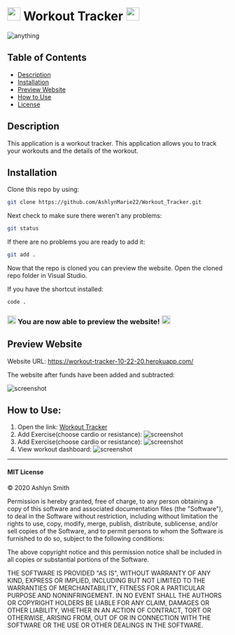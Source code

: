 # <img src="https://media.giphy.com/media/3og0INs7kEnoBYDGNi/giphy.gif" width="30px"> Workout Tracker <img src="https://media.giphy.com/media/3og0INs7kEnoBYDGNi/giphy.gif" width="30px">
![anything](https://img.shields.io/badge/license-MIT-red)

## Table of Contents

* [Description](#description)
* [Installation](#installation)
* [Preview Website](#preview-website)
* [How to Use](#how-to-use)
* [License](#mit-license)


## Description

This application is a workout tracker. This application allows you to track your workouts and the details of the workout. 

## Installation

Clone this repo by using:

```bash
git clone https://github.com/AshlynMarie22/Workout_Tracker.git
````

Next check to make sure there weren't any problems:
```bash
git status
````

If there are no problems you are ready to add it:

```bash
git add .
````

Now that the repo is cloned you can preview the website. Open the cloned repo folder in Visual Studio.

If you have the shortcut installed:

```bash
code .
````

### <img src="https://cdn.shopify.com/s/files/1/1061/1924/products/4_grande.png?v=1571606116" width="20px"/> You are now able to preview the website! <img src="https://cdn.shopify.com/s/files/1/1061/1924/products/4_grande.png?v=1571606116" width="20px"/>


## Preview Website

Website URL: https://workout-tracker-10-22-20.herokuapp.com/

The website after funds have been added and subtracted:

![screenshot](https://ashlynimages.s3.us-east-2.amazonaws.com/Main+Page.png)


## How to Use:
1. Open the link: [Workout Tracker](https://workout-tracker-10-22-20.herokuapp.com/)
2. Add Exercise(choose cardio or resistance):
![screenshot](https://ashlynimages.s3.us-east-2.amazonaws.com/Cardio+Page.png)
3. Add Exercise(choose cardio or resistance):
![screenshot](https://ashlynimages.s3.us-east-2.amazonaws.com/Resistance+Page.png)
4. View workout dashboard:
![screenshot](https://ashlynimages.s3.us-east-2.amazonaws.com/Workout+Dashboard.png)






---

#### MIT License

© 2020 Ashlyn Smith

Permission is hereby granted, free of charge, to any person obtaining a copy
of this software and associated documentation files (the "Software"), to deal
in the Software without restriction, including without limitation the rights
to use, copy, modify, merge, publish, distribute, sublicense, and/or sell
copies of the Software, and to permit persons to whom the Software is
furnished to do so, subject to the following conditions:

The above copyright notice and this permission notice shall be included in all
copies or substantial portions of the Software.

THE SOFTWARE IS PROVIDED "AS IS", WITHOUT WARRANTY OF ANY KIND, EXPRESS OR
IMPLIED, INCLUDING BUT NOT LIMITED TO THE WARRANTIES OF MERCHANTABILITY,
FITNESS FOR A PARTICULAR PURPOSE AND NONINFRINGEMENT. IN NO EVENT SHALL THE
AUTHORS OR COPYRIGHT HOLDERS BE LIABLE FOR ANY CLAIM, DAMAGES OR OTHER
LIABILITY, WHETHER IN AN ACTION OF CONTRACT, TORT OR OTHERWISE, ARISING FROM,
OUT OF OR IN CONNECTION WITH THE SOFTWARE OR THE USE OR OTHER DEALINGS IN THE
SOFTWARE.